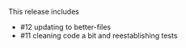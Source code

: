 This release includes

- #12 updating to better-files
- #11 cleaning code a bit and reestablishing tests

